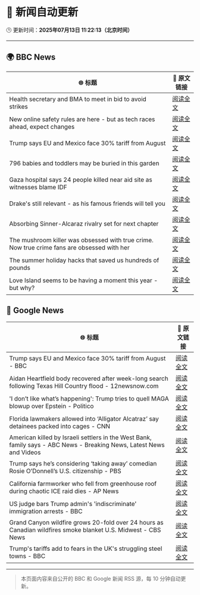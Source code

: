 # 🧠 新闻自动更新

🕒 更新时间：**2025年07月13日 11:22:13（北京时间）**

---

## 🌍 BBC News

| 🌐 标题 | 🔗 原文链接 |
|--------|-------------|
| Health secretary and BMA to meet in bid to avoid strikes | [阅读全文](https://www.bbc.com/news/articles/c4g8xq0e928o) |
| New online safety rules are here - but as tech races ahead, expect changes | [阅读全文](https://www.bbc.com/news/articles/cj0mn7gmpplo) |
| Trump says EU and Mexico face 30% tariff from August | [阅读全文](https://www.bbc.com/news/articles/cyvj13d9ylpo) |
| 796 babies and toddlers may be buried in this garden | [阅读全文](https://www.bbc.com/news/articles/cpwqnwrkd1go) |
| Gaza hospital says 24 people killed near aid site as witnesses blame IDF | [阅读全文](https://www.bbc.com/news/articles/cp90v2ng70yo) |
| Drake's still relevant - as his famous friends will tell you | [阅读全文](https://www.bbc.com/news/articles/c20wl50wqq5o) |
| Absorbing Sinner-Alcaraz rivalry set for next chapter | [阅读全文](https://www.bbc.com/sport/tennis/articles/cn0qzpl9yk4o) |
| The mushroom killer was obsessed with true crime. Now true crime fans are obsessed with her | [阅读全文](https://www.bbc.com/news/articles/c0m8glx2zleo) |
| The summer holiday hacks that saved us hundreds of pounds | [阅读全文](https://www.bbc.com/news/articles/c4g84nrlvv7o) |
| Love Island seems to be having a moment this year - but why? | [阅读全文](https://www.bbc.com/news/articles/cnvmmp34yq5o) |

## 📰 Google News

| 🌐 标题 | 🔗 原文链接 |
|--------|-------------|
| Trump says EU and Mexico face 30% tariff from August - BBC | [阅读全文](https://news.google.com/rss/articles/CBMiWkFVX3lxTE1VMEFaSVV1VERUMnJ5OFlzcm5Va1BRMGdKalgyVnJ0em94T0RmOTdWZmxndXJoNlF1dk96X2ljMHdfZ29qMHMzRjBxUUp2V0xHZUZ0c3NpMEdGUdIBX0FVX3lxTE4yTG53SGJoQllFSS1BMGtuU0ZyMHEtaVYxM0d5dUJ3V19RR3RhbUhrZEhMamhPNnF2YWQtYXJkelZEOFRSdTFEbmhsYzZERmp5aWxFRGZWTnRIbmItdkJJ?oc=5) |
| Aidan Heartfield body recovered after week-long search following Texas Hill Country flood - 12newsnow.com | [阅读全文](https://news.google.com/rss/articles/CBMijgJBVV95cUxPSmJhdWJ2TkcwUDBsbmRRNkdQRFdtSnRaaUxQZUVZNEg5ZjhtM0VxbEo0cDJVd3EyalNKR3dUTHRwck9pZmdIX3Q4d1JtNlFVVmk1Vm9NWVBiVEpGdGRWMU5lN0hoUVJuU2N1NnVyRXFZWjFQdzkyWWtWdk5ZMjJEWTN3UGtDOUJSVEdaRUZ5M2lxc0dlcU42TmRDekJTV1Y3SWEydHlQUGpaUjliQmFIVWlnSnVVTXdGbGxMR2JfYWRVYUJlNnBBRjcwX3k0SVBTekU1NW9MNlpBZTBWV2ZPRU9KelV5ZDNCR1ExSkJzV01lTGpBeUVvV1ZHdUFlczNMZkktT2VGMlNnN3NQRkE?oc=5) |
| 'I don’t like what’s happening': Trump tries to quell MAGA blowup over Epstein - Politico | [阅读全文](https://news.google.com/rss/articles/CBMikAFBVV95cUxOM0tKa1hTWXlOUE9ycDNmcVYwM0FzSFlwTmZJWDItRXBBOE1vVjkteDZsVjZ5bzAtdlNQdlc1UnE3LUFLc3NvY1NSUVFheGZSbUFnRXZYaUhHZkJtZ0kwb3RfbUctMlRBa2wxZUR4SS00Wi14MWdrTE50SnFxLWdKN1RVTkh5bnJEUnJDUDk5YWk?oc=5) |
| Florida lawmakers allowed into ‘Alligator Alcatraz’ say detainees packed into cages - CNN | [阅读全文](https://news.google.com/rss/articles/CBMigwFBVV95cUxONUJNQ0pxS0xva280WmtWZ0drWnlCOEhHalF3OWx2OU9aZ2Y2ZmtJR0FQc1J5cTZzek9qTWUzd2tQR29vQ2VFQ1JBY1o2XzE5N2E1M18tTnFZTFVxa3h2eGhYYkJCbXlZY0h3QTFuekhHd0hZZEg0cXhpeDFYclJtak5RWdIBiAFBVV95cUxOekNZdW1XSTVwTUp6NDh2VmRuZndrMF9HTmhuZTVVMmNVTEY5NjJyc3l0Njg3cDBXekloSmhjb3RvaERkMTdPd0htQUJjLUNhT24tM25BSGtfbXFqTkZPYWRvVzVvaHNqbWIwaFJaMFI2Qk42Ul9VNGI0Q2pjdXAzM1Z3aURfT1R2?oc=5) |
| American killed by Israeli settlers in the West Bank, family says - ABC News - Breaking News, Latest News and Videos | [阅读全文](https://news.google.com/rss/articles/CBMiqAFBVV95cUxQRHVrRkZ4c3QySXlrcmJpRWdGb0JwcWhqb0ZQck5WcWNKTnRxeWZLb3pIc3JOMmd3cXFneFMyaFJQbFpsQnBDTnUtaVdsN1Z5S1d3emF6RVNQa25ZQUZUdXhMVXRGejAycnJkMXU0Q0RTWUZUdGFzNXZRWWpiVS1pN1QtNGFoMTM5bnJUZGFDeDlScUhUTnNrdEJtYTB3WEhxRUpnX0U1ZDXSAa4BQVVfeXFMUFhybWxJYmMyT1Q5c09ERHg5QjJMUUJ6TFF5TGY0UEphTy1DT3hfR19Zc0VqQ0lXT3ZUdHJIMk1xc3dwUTNIWHhpd2Y4TE9VTjBBbmV3MjBMVHE2ZXhNNmtvS3V1OHZWQS1acXNCZzh4eGJaektFUWd4SThSbTRweTNMTGRjbzl1cE1TZVFEVUNYUnAtM1N6cXE5Tldpc0pnOXo4aG5xaDBpWTNFVTVB?oc=5) |
| Trump says he’s considering ‘taking away’ comedian Rosie O’Donnell’s U.S. citizenship - PBS | [阅读全文](https://news.google.com/rss/articles/CBMiuAFBVV95cUxNZkMxZHFOaFAxeDlzdjVRVmdpeXVqZm5hdkxpVWNDU0hjNnk5WlZsdWJmSlZleUFjTGQ3TEUxRHByRjlIbEFvLWEwWHhaZGpVdU9JNldPUDl2U1dmZzJHMVFpaW9jU2E1UEtNQ3NoM1NhTHczblcwTEx5bU03SWtMRy0zUG1JREpKT1l1ang2QlVfbl9ndm5SU0llUFZtdklRMEdUWk9mS09LTzFFUm54Uk9oQmZLVjJL0gG-AUFVX3lxTE0xY1FrNDNIRFBtN1VQUy1tR0V3dTlTTGFsRHZldlo3LVo0SWtFMmY5NURhaFlhRldYVzV4UnVVVDdjSXM1VVQzQm1OQ0JRV1B2N2pNZzV2a1JhcTF0U3NxUHltUXFnZ0lPTm1xLVo2MGcxODFmbFJqbEcyXzJ5VUpMVlllSGFaeWQ5VHV5YWhyUWRXQUhTQUZ2d28xb19ETFRya3J0TWJ2MGMzN3FNdjVfazZibXpEMDlHMjRjQXc?oc=5) |
| California farmworker who fell from greenhouse roof during chaotic ICE raid dies - AP News | [阅读全文](https://news.google.com/rss/articles/CBMipwFBVV95cUxQeW5IUG5HUm5ManphRkdLelAxRWd6S0JXOGtya2JsRm5VWjQySk5pWERGV05XVHRGdTFnMmUxSlRpeERNNkMxOUc5QzBUcG9vTVpZNUNvTWtNdkk4aXdmVVYtNEp3RVZ1Q21DWTZ2ZVB2Y19TTWxadjhfM1cwcDZZXzZBMnJ4SDNlbVcxNlNYZlFJSWd4aGFZUnpNaE5ScURGenYyNWlMdw?oc=5) |
| US judge bars Trump admin's 'indiscriminate' immigration arrests - BBC | [阅读全文](https://news.google.com/rss/articles/CBMiWkFVX3lxTE5LRWF6M2NwX0FzZ3NiSVZOdG9kMmdnMzNiUWNrbENkaG14eTFSeTNTZl9TSENWRVkzTXBhbFc3V09PYVdyWC1jdnBkaE9hZldnUTJrYjNpaVRwQdIBX0FVX3lxTE1ISUExSlVQU2p2cWdwei1ieUtTaDUzQTYwekhWeHFsRndlSG1mMnlMRGM1eWVjR2pKYV83T2RIQl9FbElVLVBfQ1FURFVVdHFRcFhvNFBXMTlBYXVSYWhB?oc=5) |
| Grand Canyon wildfire grows 20-fold over 24 hours as Canadian wildfires smoke blanket U.S. Midwest - CBS News | [阅读全文](https://news.google.com/rss/articles/CBMihgFBVV95cUxQQ1I1OHM3M21GeEo1ZFdaN2JCX0IxZDNkN3BMUVRycVQtSXJHbEJfZlNlck1TVUNmTzllS2NrVTlNS1ZLV2dLWTlocDNHbkpfTmxreHVwWHFuaEJBd3k2czZkQTRRUkJlRWRtTHBYTXVIaWFnT0JvLWZNNkdkdlZxU2VUZV9id9IBiwFBVV95cUxQMjJQSDR6ZEliMWhoeGE2OUlhU1ZRdldwU2U5Z296OWJmVXJRSUJXNTU0U2FZcXZLQXFMbWp2VzNBbUNFVy02dy1SSXRHeXFxZEVrZGtaNFdEeVJuTHhSdFNxOUxocE40Tkl3dUZHY01pQkNwVkNTaVJocnJYZVR1MGRSZVI4dU1kZm9B?oc=5) |
| Trump's tariffs add to fears in the UK's struggling steel towns - BBC | [阅读全文](https://news.google.com/rss/articles/CBMiWkFVX3lxTE1tOHA4Z3VrRG10N2o5RW1VaWJKVWJjM3d1cFJzWXNqRzFleXVaVFhzZUV5Z19GY0VDRnQxWmE1Z3h3QmtCVWN2SW9WelhNOFhwS1g3V1htNWcwd9IBX0FVX3lxTFBPUHh0a1dYVXh1S2w2enBVR2VEbi1BWFpvclBZTkF1TnVSZUdQSzN4V2pONGhfamhRUTRIS0sxbTc1eWRqM1QzY3o2RVBENFI2LUtBMEI2MXR3THFUdFZr?oc=5) |

---
> 本页面内容来自公开的 BBC 和 Google 新闻 RSS 源，每 10 分钟自动更新。